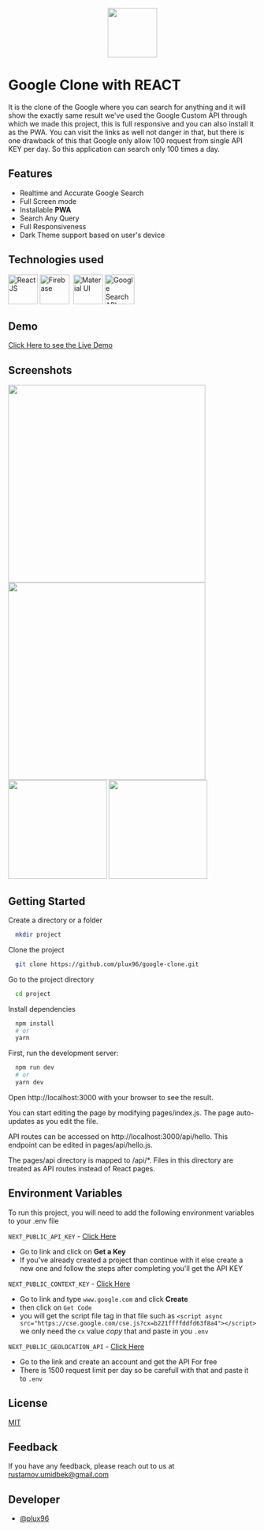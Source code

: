 
<p align="center" >
<img height="100" src="http://assets.stickpng.com/images/580b57fcd9996e24bc43c51f.png" />
</p>

# Google Clone with REACT

It is the clone of the Google where you can search for anything and it will show the exactly same result we've used the Google Custom API through which we made this project, this is full responsive and you can also install it as the PWA. You can visit the links as well not danger in that, but there is one drawback of this that Google only allow 100 request from single API KEY per day. So this application can search only 100 times a day.

## Features

- Realtime and Accurate Google Search
- Full Screen mode
- Installable **PWA**
- Search Any Query
- Full Responsiveness
- Dark Theme support based on user's device

## Technologies used

<p>  
<img title="React JS" width="60" src="https://cdn4.iconfinder.com/data/icons/logos-3/600/React.js_logo-128.png" />
<img title="Firebase" width="60" src="https://upload.wikimedia.org/wikipedia/commons/b/bd/Firebase_Logo.png"  />&nbsp;
<img title="Material UI" width="60" src="https://miro.medium.com/max/1400/1*Smbj_VLH7JRp9GhLaKyiUQ.png"> 
<img title="Google Search API" width="60" src="https://cutt.ly/zRgpYnW">
</p>

## Demo

[Click Here to see the Live Demo](https://next-gooogle.vercel.app/)


## Screenshots

<p>
  <img width="400" src="https://imgur.com/AUjbZpT.png"/>
  <img width="400" src="https://imgur.com/QDE3zc8.png"/>
  <br>
  <img width="200" src="https://imgur.com/GNouoom.png"/>
  <img width="200" src="https://imgur.com/EeudSyI.png"/>
</p>


## Getting Started

Create a directory or a folder

```bash
  mkdir project
```

Clone the project

```bash
  git clone https://github.com/plux96/google-clone.git
```

Go to the project directory

```bash
  cd project
```

Install dependencies

```bash
  npm install
  # or
  yarn
```

First, run the development server:

```bash
  npm run dev
  # or
  yarn dev
```

Open http://localhost:3000 with your browser to see the result.

You can start editing the page by modifying pages/index.js. The page auto-updates as you edit the file.

API routes can be accessed on http://localhost:3000/api/hello. This endpoint can be edited in pages/api/hello.js.

The pages/api directory is mapped to /api/\*. Files in this directory are treated as API routes instead of React pages.

## Environment Variables

To run this project, you will need to add the following environment variables to your .env file

`NEXT_PUBLIC_API_KEY` - [Click Here](https://developers.google.com/custom-search/v1/introduction#identify_your_application_to_google_with_api_ke)

- Go to link and click on **Get a Key**
- If you've already created a project than continue with it else create a new one and follow the steps after completing you'll get the API KEY

`NEXT_PUBLIC_CONTEXT_KEY` - [Click Here](https://cse.google.com/cse/create/new)

- Go to link and type `www.google.com` and click **Create**
- then click on `Get Code` 
 - you will get the script file tag in that file such as `<script async src="https://cse.google.com/cse.js?cx=b221ffffddfd63f8a4"></script>` we  only need the `cx` value *copy* that and paste in you `.env` 

`NEXT_PUBLIC_GEOLOCATION_API` - [Click Here](https://ipdata.co/)
 - Go to the link and create an account and get the API For free
 - There is 1500 request limit per day so be carefull with that and paste it to `.env` 

## License

[MIT](https://choosealicense.com/licenses/mit/)

## Feedback

If you have any feedback, please reach out to us at rustamov.umidbek@gmail.com

## Developer

- [@plux96](https://github.com/plux96/)
